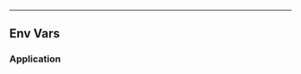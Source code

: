 <!-- Space: Projects -->
<!-- Parent: LearnRust -->
<!-- Title: EnvVars LearnRust -->
<!-- Label: LearnRust -->
<!-- Label: Project -->
<!-- Label: EnvVars -->
<!-- Include: disclaimer.md -->
<!-- Include: ac:toc -->

---

## Env Vars

### Application
